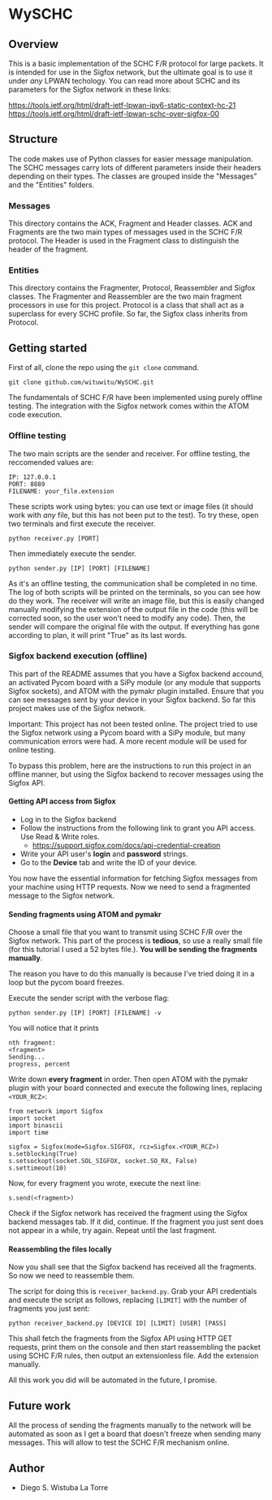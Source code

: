 # WySCHC

## Overview

This is a basic implementation of the SCHC F/R protocol for large packets. It is intended for use in the Sigfox network, but the ultimate 
goal is to use it under *any* LPWAN techology. You can read more about SCHC and its parameters for the Sigfox network
in these links:

https://tools.ietf.org/html/draft-ietf-lpwan-ipv6-static-context-hc-21
https://tools.ietf.org/html/draft-ietf-lpwan-schc-over-sigfox-00

## Structure

The code makes use of Python classes for easier message manipulation. The SCHC messages carry lots of different
parameters inside their headers depending on their types. The classes are grouped inside the "Messages" and the
"Entities" folders.

### Messages

This directory contains the ACK, Fragment and Header classes. ACK and Fragments are the two main types of messages
used in the SCHC F/R protocol. The Header is used in the Fragment class to distinguish the header of the fragment.

### Entities

This directory contains the Fragmenter, Protocol, Reassembler and Sigfox classes. The Fragmenter and Reassembler
are the two main fragment processors in use for this project. Protocol is a class that shall act as a superclass for
every SCHC profile. So far, the Sigfox class inherits from Protocol.

## Getting started

First of all, clone the repo using the `git clone` command.

```
git clone github.com/wituwitu/WySCHC.git
```

The fundamentals of SCHC F/R have been implemented using purely offline testing. The integration with the Sigfox
network comes within the ATOM code execution.

### Offline testing

The two main scripts are the sender and receiver. For offline testing, the reccomended values are:

```
IP: 127.0.0.1
PORT: 8889
FILENAME: your_file.extension
```

These scripts work using bytes: you can use text or image files (it should work with *any* file, but this has not
been put to the test). To try these, open two terminals and first execute the receiver.

```
python receiver.py [PORT]
```

Then immediately execute the sender.

```
python sender.py [IP] [PORT] [FILENAME]
```

As it's an offline testing, the communication shall be completed in no time. The log of both scripts will be
printed on the terminals, so you can see how do they work. The receiver will write an image file, but this is easily 
changed manually modifying the extension of the output file in the code (this will be corrected soon, so the user
won't need to modify any code). Then, the sender will compare the original file with the output. If everything has gone
according to plan, it will print "True" as its last words.

### Sigfox backend execution (offline)

This part of the README assumes that you have a Sigfox backend accound, an activated Pycom board with a SiPy module (or any module that
supports Sigfox sockets), and ATOM with the pymakr plugin installed. Ensure that you can see messages sent by your device in your Sigfox backend. So far this project makes use of the Sigfox network.

Important: This project has not been tested online. The project tried to use the Sigfox network using a Pycom board with a SiPy module, but many communication
errors were had. A more recent module will be used for online testing.

To bypass this problem, here are the instructions to run this project in an offline manner, but using the Sigfox backend
to recover messages using the Sigfox API.

#### Getting API access from Sigfox

* Log in to the Sigfox backend
* Follow the instructions from the following link to grant you
API access. Use Read & Write roles.
  * https://support.sigfox.com/docs/api-credential-creation
* Write your API user's **login** and **password** strings.
* Go to the **Device** tab and write the ID of your device.

You now have the essential information for fetching Sigfox messages from your machine using HTTP requests.
Now we need to send a fragmented message to the Sigfox network.

#### Sending fragments using ATOM and pymakr

Choose a small file that you want to transmit using SCHC F/R over the Sigfox network. This part of the process is
**tedious**, so use a really small file (for this tutorial I used a 52 bytes file.). **You will be sending the fragments
manually**.

The reason you have to do this manually is because I've tried doing it in a loop but the pycom board freezes.

Execute the sender script with the verbose flag:

```
python sender.py [IP] [PORT] [FILENAME] -v
```

You will notice that it prints

```
nth fragment:
<fragment>
Sending...
progress, percent
```

Write down **every fragment** in order. Then open ATOM with the pymakr plugin with your board connected
and execute the following lines, replacing `<YOUR_RCZ>`:

```
from network import Sigfox
import socket
import binascii
import time

sigfox = Sigfox(mode=Sigfox.SIGFOX, rcz=Sigfox.<YOUR_RCZ>)
s.setblocking(True)
s.setsockopt(socket.SOL_SIGFOX, socket.SO_RX, False)
s.settimeout(10)
```

Now, for every fragment you wrote, execute the next line:

```
s.send(<fragment>)
```

Check if the Sigfox network has received the fragment using the Sigfox backend messages tab. If it did, continue. If 
the fragment you just sent does not appear in a while, try again. Repeat until the last fragment.

#### Reassembling the files locally

Now you shall see that the Sigfox backend has received all the fragments. So now we need to reassemble them.

The script for doing this is `receiver_backend.py`. Grab your API credentials and execute the script as follows, 
replacing `[LIMIT]` with the number of fragments you just sent:

```
python receiver_backend.py [DEVICE ID] [LIMIT] [USER] [PASS]
```

This shall fetch the fragments from the Sigfox API using HTTP GET requests, print them on the console and
then start reassembling the packet using SCHC F/R rules, then output an extensionless file. Add the extension
manually.

All this work you did will be automated in the future, I promise.

## Future work

All the process of sending the fragments manually to the network will be automated as soon as I get
a board that doesn't freeze when sending many messages. This will allow to test the SCHC F/R mechanism
online.

## Author

* Diego S. Wistuba La Torre